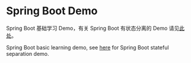 # Spring Boot Demo

Spring Boot 基础学习 Demo，有关 Spring Boot 有状态分离的 Demo 请见[此处](https://github.com/SeagullOddy/demo-spring-boot-stateful)。

Spring Boot basic learning demo, see [here](https://github.com/SeagullOddy/demo-spring-boot-stateful) for Spring Boot stateful separation demo.
